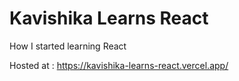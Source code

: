 # Kavishika Learns React
How I started learning React

Hosted at : https://kavishika-learns-react.vercel.app/
